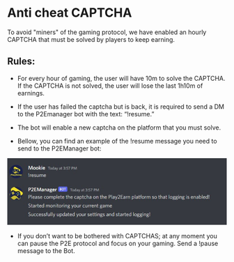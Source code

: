 # Anti cheat CAPTCHA

To avoid "miners" of the gaming protocol, we have enabled an hourly CAPTCHA that must be solved by players to keep earning.

## Rules:

- For every hour of gaming, the user will have 10m to solve the CAPTCHA. If the CAPTCHA is not solved, the user will lose the last 1h10m of earnings.

- If the user has failed the captcha but is back, it is required to send a DM to the P2Emanager bot with the text: “!resume.”

- The bot will enable a new captcha on the platform that you must solve.

- Bellow, you can find an example of the !resume message you need to send to the P2EManager bot:

![](../assets/images/captcha1.jpg)

- If you don’t want to be bothered with CAPTCHAS; at any moment you can pause the P2E protocol and focus on your gaming. Send a !pause message to the Bot.